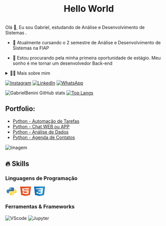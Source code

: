 <!--título-->
<div id="user-content-toc">
  <ul align="center">
    <summary><h1 style="display: inline-block">Hello World</h1></summary>
</div>

<!-- Presentation -->
<p>
  Olá 👋, Eu sou Gabriel, estudando de Análise e Desenvolvimento de Sistemas .

  - 🌱 Atualmente cursando o 2 semestre de Análise e Desenvolvimento de Sistemas na FIAP 

  - 🔭 Estou procurando pela minha primeira oportunidade de estágio. Meu sonho é me tornar um desenvolvedor Back-end
</p>

<!-- Dropdown -->
<details>
  <summary>👨‍💻 Mais sobre mim</summary>

  - 💬 Tenho 20 anos, atualmente morando em Americana - SP . Tenho inglês avançado, e conhecimentos em HTML, CSS, Python .

  - ⚡ Apaixonado pela tecnologia, adoro estudar, e sempre estar adquirindo novos conhecimentos! Acredito que nossos interesses pessoais contribuem para uma percepção mais apurada das coisas e para a resolução de problemas
. \o/
</details>

<!-- Links -->
[![Instagram](https://img.shields.io/badge/Instagram-E4405F?style=for-the-badge&logo=instagram&logoColor=white)](https://www.instagram.com/gabriel_benini/)
[![LinkedIn](https://img.shields.io/badge/LinkedIn-0077B5?style=for-the-badge&logo=linkedin&logoColor=white)](https://www.linkedin.com/in/gabriel-benini-78bb2b271/)
[![WhatsApp](https://img.shields.io/badge/WhatsApp-25D366?style=for-the-badge&logo=whatsapp&logoColor=white)](https://wa.me/5519983060132)

<!-- GithubStats -->
![GabrielBenini GitHub stats](https://github-readme-stats.vercel.app/api?username=GabrielBenini&show_icons=true&theme=radical)
[![Top Langs](https://github-readme-stats.vercel.app/api/top-langs/?username=GabrielBenini&show_icons=true&theme=radical)](https://github.com/anuraghazra/github-readme-stats)

<!-- Portfolio -->
## Portfolio:
- [Python - Automação de Tarefas](https://github.com/GabrielBenini/Automacao-De-Tarefas)
- [Python - Chat WEB ou APP](https://github.com/GabrielBenini/Chat-Web-E-App)
- [Python - Análise de Dados](https://github.com/GabrielBenini/Analise-De-Dados)
- [Python - Agenda de Contatos](https://github.com/GabrielBenini/Agenda-De-Contatos)

<!-- GIF -->
<p align="left">
  <img align="center" src="https://github.com/VariableBee/VariableBee/assets/77739311/4e9f41af-6b57-49a7-b15a-74322e96b4d7" alt="Imagem">
</p>

## 🔥 Skills
<!-- Skills: Programming Languages -->
  <div style="flex-basis: 48%;">
    <h3>Linguagens de Programação</h3>
    <img align="center" alt="Python" height="30" width="40" src="https://raw.githubusercontent.com/devicons/devicon/master/icons/python/python-original.svg">
    <img align="center" alt="HTML" height="30" width="40" src="https://raw.githubusercontent.com/devicons/devicon/master/icons/html5/html5-original.svg">
    <img align="center" alt="CSS" height="30" width="40" src="https://raw.githubusercontent.com/devicons/devicon/master/icons/css3/css3-original.svg">
  </div>
  
  <!-- Skills: Tools & Frameworks -->
  <div style="flex-basis: 48%;">
    <h3>Ferramentas & Frameworks</h3>
    <img align="center" alt="VScode" height="30" width="40" src="https://cdn.jsdelivr.net/gh/devicons/devicon/icons/vscode/vscode-original.svg">
    <img align="center" alt="Jupyter" height="30" width="40" src="https://cdn.jsdelivr.net/gh/devicons/devicon/icons/jupyter/jupyter-original.svg">
  </div>
  
